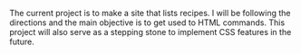 The current project is to make a site that lists recipes. I will be following the directions and the main objective is to get used to HTML commands. This project will also serve as a stepping stone to implement CSS features in the future.
